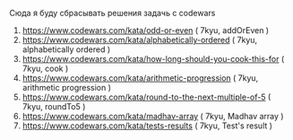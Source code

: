 Сюда я буду сбрасывать решения задачь с codewars

1) https://www.codewars.com/kata/odd-or-even  ( 7kyu, addOrEven )
2) https://www.codewars.com/kata/alphabetically-ordered ( 7kyu, alphabetically ordered )
3) https://www.codewars.com/kata/how-long-should-you-cook-this-for ( 7kyu, cook )
4) https://www.codewars.com/kata/arithmetic-progression ( 7kyu, arithmetic progression )
5) https://www.codewars.com/kata/round-to-the-next-multiple-of-5 ( 7kyu, roundTo5 )
6) https://www.codewars.com/kata/madhav-array ( 7kyu, Madhav array )
7) https://www.codewars.com/kata/tests-results ( 7kyu, Test's result )
